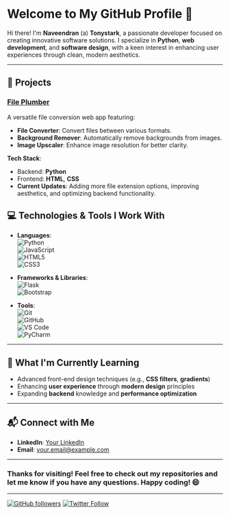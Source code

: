 # Welcome to My GitHub Profile 👋

Hi there! I'm **Naveendran** (a) **Tonystark**, a passionate developer focused on creating innovative software solutions. I specialize in **Python**, **web development**, and **software design**, with a keen interest in enhancing user experiences through clean, modern aesthetics.

---

## 🚀 Projects

### [**File Plumber**](app.py)
A versatile file conversion web app featuring:
- **File Converter**: Convert files between various formats.
- **Background Remover**: Automatically remove backgrounds from images.
- **Image Upscaler**: Enhance image resolution for better clarity.

**Tech Stack**:  
- Backend: **Python**
- Frontend: **HTML**, **CSS**  
- **Current Updates**: Adding more file extension options, improving aesthetics, and optimizing backend functionality.


## 💻 Technologies & Tools I Work With

- **Languages**:  
  ![Python](https://img.shields.io/badge/Python-3776AB?style=flat&logo=python&logoColor=white)  
  ![JavaScript](https://img.shields.io/badge/JavaScript-F7DF1E?style=flat&logo=javascript&logoColor=black)  
  ![HTML5](https://img.shields.io/badge/HTML5-E34F26?style=flat&logo=html5&logoColor=white)  
  ![CSS3](https://img.shields.io/badge/CSS3-1572B6?style=flat&logo=css3&logoColor=white)

- **Frameworks & Libraries**:  
  ![Flask](https://img.shields.io/badge/Flask-000000?style=flat&logo=flask&logoColor=white)  
  ![Bootstrap](https://img.shields.io/badge/Bootstrap-563D7C?style=flat&logo=bootstrap&logoColor=white)

- **Tools**:  
  ![Git](https://img.shields.io/badge/Git-F05032?style=flat&logo=git&logoColor=white)  
  ![GitHub](https://img.shields.io/badge/GitHub-181717?style=flat&logo=github&logoColor=white)  
  ![VS Code](https://img.shields.io/badge/VS%20Code-007ACC?style=flat&logo=visualstudiocode&logoColor=white)  
  ![PyCharm](https://img.shields.io/badge/PyCharm-000000?style=flat&logo=pycharm&logoColor=white)

---

## 🌱 What I'm Currently Learning
- Advanced front-end design techniques (e.g., **CSS filters**, **gradients**)
- Enhancing **user experience** through **modern design** principles
- Expanding **backend** knowledge and **performance optimization**

---

## 📬 Connect with Me
- **LinkedIn**: [Your LinkedIn](https://www.linkedin.com/in/yourusername)
- **Email**: [your.email@example.com](mailto:your.email@example.com)

---

### Thanks for visiting! Feel free to check out my repositories and let me know if you have any questions. Happy coding! 😄

---

<!-- Badges Section for extra aesthetic touch -->
[![GitHub followers](https://img.shields.io/github/followers/yourusername?label=Follow&style=social)](https://github.com/yourusername)
[![Twitter Follow](https://img.shields.io/twitter/follow/yourusername?style=social)](https://twitter.com/yourusername)
